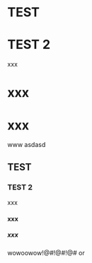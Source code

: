 # TEST
# TEST 2
xxx
# xxx
# xxx
www
asdasd

## TEST
### TEST 2
xxx
#### xxx
##### xxx

wowoowow!@#!@#!@#
or
